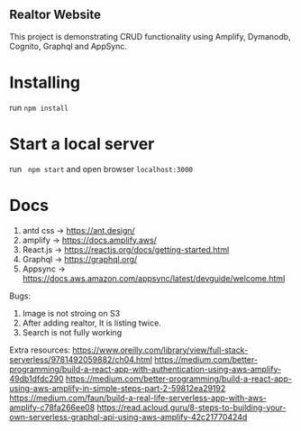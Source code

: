## Realtor Website
This project is demonstrating CRUD functionality using Amplify, Dymanodb, Cognito, Graphql and AppSync.

# Installing
run ``` npm install ```

# Start a local server
run ``` npm start``` and open browser ```localhost:3000```

# Docs
1. antd css -> https://ant.design/
2. amplify -> https://docs.amplify.aws/
3. React.js -> https://reactjs.org/docs/getting-started.html
4. Graphql -> https://graphql.org/
5. Appsync -> https://docs.aws.amazon.com/appsync/latest/devguide/welcome.html

Bugs:
1. Image is not stroing on S3
2. After adding realtor, It is listing twice.
3. Search is not fully working

Extra resources:
https://www.oreilly.com/library/view/full-stack-serverless/9781492059882/ch04.html
https://medium.com/better-programming/build-a-react-app-with-authentication-using-aws-amplify-49db1dfdc290
https://medium.com/better-programming/build-a-react-app-using-aws-amplify-in-simple-steps-part-2-59812ea29192
https://medium.com/faun/build-a-real-life-serverless-app-with-aws-amplify-c78fa266ee08
https://read.acloud.guru/8-steps-to-building-your-own-serverless-graphql-api-using-aws-amplify-42c21770424d